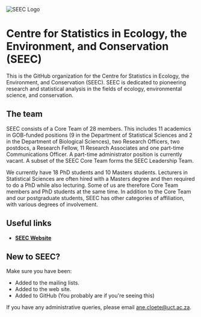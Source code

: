
![SEEC Logo](profile/SEEC_03_B_WHITE.png)

# Centre for Statistics in Ecology, the Environment, and Conservation (SEEC) 

This is the GitHub organization for the Centre for Statistics in Ecology, the Environment, and Conservation (SEEC). SEEC is dedicated to pioneering research and statistical analysis in the fields of ecology, environmental science, and conservation.

## The team 

SEEC consists of a Core Team of 28 members. This
includes 11 academics in GOB-funded positions (9 in the Department of
Statistical Sciences and 2 in the Department of Biological Sciences),
two Research Officers, two postdocs, a Research Fellow, 11 Research
Associates and one part-time Communications Officer. A part-time
administrator position is currently vacant. A subset of the SEEC Core
Team forms the SEEC Leadership Team.

We currently have 18 PhD students and 10 Masters students. Lecturers in Statistical Sciences are often hired
with a Masters degree and then required to do a PhD while also
lecturing. Some of us are therefore Core Team members and PhD students
at the same time. In addition to the Core Team and our postgraduate students, SEEC has
other categories of affiliation, with various degrees of involvement.


## Useful links 
- **<a href="https://science.uct.ac.za/seec" target="_blank">SEEC Website</a>**

## New to SEEC? 

Make sure you have been: 

- Added to the mailing lists. 
- Added to the web site.
- Added to GitHub (You probably are if you're seeing this)

If you have any administrative queries, please email ane.cloete@uct.ac.za. 
